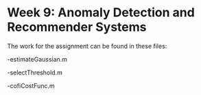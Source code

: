 # Week 9: Anomaly Detection and Recommender Systems

The work for the assignment can be found in these files:

-estimateGaussian.m

-selectThreshold.m

-cofiCostFunc.m
